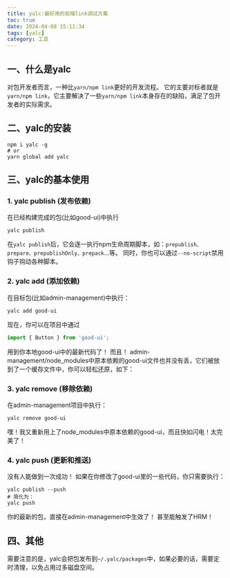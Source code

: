 ```yaml
---
title: yalc:最好用的前端link调试方案
toc: true
date: 2024-04-08 15:11:34
tags: [yalc]
category: 工具
---
```

## 一、什么是yalc
对包开发者而言，一种比`yarn/npm link`更好的开发流程。
它的主要对标者就是`yarn/npm link`，它主要解决了一些`yarn/npm link`本身存在的缺陷，满足了包开发者的实际需求。
## 二、yalc的安装
```shell
npm i yalc -g
# or
yarn global add yalc
```
## 三、yalc的基本使用
### 1. yalc publish (发布依赖)
在已经构建完成的包(比如good-ui)中执行
```shell
yalc publish
```
在`yalc publish`后，它会逐一执行npm生命周期脚本，如：`prepublish、prepare、prepublishOnly、prepack`...等。
同时，你也可以通过`--no-script`禁用钩子钩动各种脚本。
### 2. yalc add (添加依赖)
在目标包(比如admin-management)中执行：
```shell
yalc add good-ui
```

现在，你可以在项目中通过
```js
import { Button } from 'good-ui';
```

用到你本地good-ui中的最新代码了！
而且！
admin-management/node_modules中原本依赖的good-ui文件也并没有丢，它们被放到了一个缓存文件中，你可以轻松还原，如下：
### 3. yalc remove (移除依赖)
在admin-management项目中执行：
```shell
yalc remove good-ui
```

嘿！我又重新用上了node_modules中原本依赖的good-ui，而且快如闪电！太完美了！
### 4. yalc push (更新和推送)
没有人能做到一次成功！
如果在你修改了good-ui里的一些代码，你只需要执行：
```shell
yalc publish --push
# 简化为：
yalc push
```

你的最新的包，直接在admin-management中生效了！
甚至能触发了HRM！
## 四、其他
需要注意的是，yalc会把包发布到`~/.yalc/packages`中，如果必要的话，需要定时清理，以免占用过多磁盘空间。